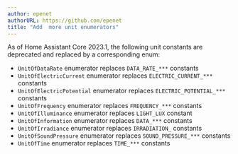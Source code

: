 ```yaml
---
author: epenet
authorURL: https://github.com/epenet
title: "Add  more unit enumerators"
---
```


As of Home Assistant Core 2023.1, the following unit constants are deprecated and replaced 
by a corresponding enum:

  - `UnitOfDataRate` enumerator replaces `DATA_RATE_***` constants
  - `UnitOfElectricCurrent` enumerator replaces `ELECTRIC_CURRENT_***` constants
  - `UnitOfElectricPotential` enumerator replaces `ELECTRIC_POTENTIAL_***` constants
  - `UnitOfFrequency` enumerator replaces `FREQUENCY_***` constants
  - `UnitOfIlluminance` enumerator replaces `LIGHT_LUX` constant
  - `UnitOfInformation` enumerator replaces `DATA_***` constants
  - `UnitOfIrradiance` enumerator replaces `IRRADIATION_` constants
  - `UnitOfSoundPressure` enumerator replaces `SOUND_PRESSURE_***` constants
  - `UnitOfTime` enumerator replaces `TIME_***` constants
